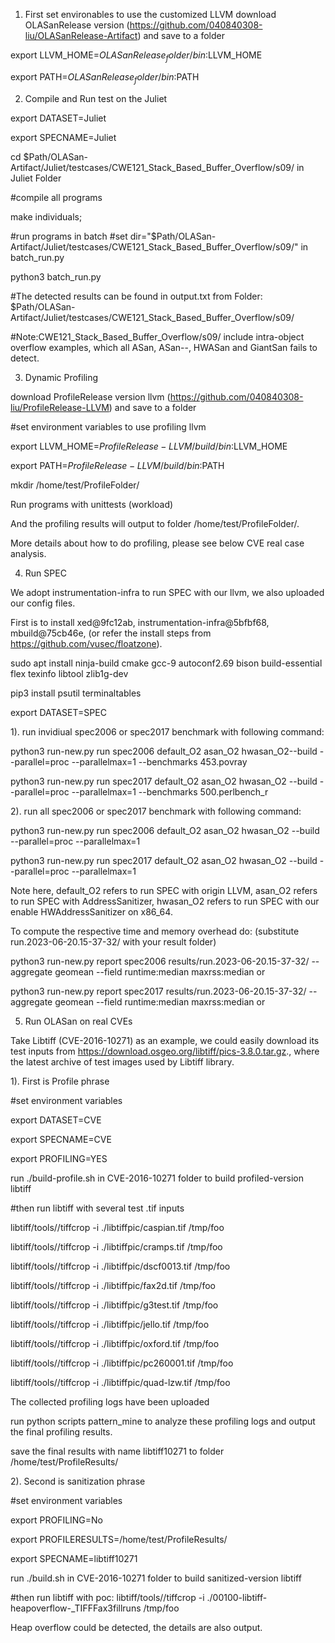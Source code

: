 1. First set environables to use the customized LLVM
download OLASanRelease version (https://github.com/040840308-liu/OLASanRelease-Artifact) and save to a folder

export LLVM_HOME=$OLASanRelease_folder/bin:$LLVM_HOME

export PATH=$OLASanRelease_folder/bin:$PATH

2. Compile and Run test on the Juliet

export DATASET=Juliet

export SPECNAME=Juliet

cd $Path/OLASan-Artifact/Juliet/testcases/CWE121_Stack_Based_Buffer_Overflow/s09/ in Juliet Folder

#compile all programs

make individuals;

#run programs in batch
#set dir="$Path/OLASan-Artifact/Juliet/testcases/CWE121_Stack_Based_Buffer_Overflow/s09/" in batch_run.py

python3 batch_run.py

#The detected results can be found in output.txt from Folder: $Path/OLASan-Artifact/Juliet/testcases/CWE121_Stack_Based_Buffer_Overflow/s09/

#Note:CWE121_Stack_Based_Buffer_Overflow/s09/ include intra-object overflow examples, which all ASan, ASan--, HWASan and GiantSan fails to detect.


3. Dynamic Profiling

download ProfileRelease version llvm (https://github.com/040840308-liu/ProfileRelease-LLVM) and save to a folder

#set environment variables to use profiling llvm

export LLVM_HOME=$ProfileRelease-LLVM/build/bin:$LLVM_HOME

export PATH=$ProfileRelease-LLVM/build/bin:$PATH

mkdir /home/test/ProfileFolder/

Run programs with unittests (workload)

And the profiling results will output to folder /home/test/ProfileFolder/.

More details about how to do profiling, please see below CVE real case analysis.

4. Run SPEC

We adopt instrumentation-infra to run SPEC with our llvm, we also uploaded our config files.

First is to install xed@9fc12ab, instrumentation-infra@5bfbf68, mbuild@75cb46e, (or refer the install steps from https://github.com/vusec/floatzone).

sudo apt install ninja-build cmake gcc-9 autoconf2.69 bison build-essential flex texinfo libtool zlib1g-dev

pip3 install psutil terminaltables

export DATASET=SPEC

1). run invidiual spec2006 or spec2017 benchmark with following command:

python3 run-new.py run spec2006 default_O2 asan_O2 hwasan_O2--build --parallel=proc --parallelmax=1 --benchmarks 453.povray

python3 run-new.py run spec2017 default_O2 asan_O2 hwasan_O2 --build --parallel=proc --parallelmax=1 --benchmarks 500.perlbench_r

2). run all spec2006 or spec2017 benchmark with following command:

python3 run-new.py run spec2006 default_O2 asan_O2 hwasan_O2 --build --parallel=proc --parallelmax=1

python3 run-new.py run spec2017 default_O2 asan_O2 hwasan_O2 --build --parallel=proc --parallelmax=1

Note here, default_O2 refers to run SPEC with origin LLVM, asan_O2 refers to run SPEC with AddressSanitizer, hwasan_O2 refers to run SPEC with our enable HWAddressSanitizer on x86_64.

To compute the respective time and memory overhead do: (substitute run.2023-06-20.15-37-32/ with your result folder)

python3 run-new.py report spec2006 results/run.2023-06-20.15-37-32/ --aggregate geomean --field runtime:median maxrss:median or

python3 run-new.py report spec2017 results/run.2023-06-20.15-37-32/ --aggregate geomean --field runtime:median maxrss:median or


5. Run OLASan on real CVEs

Take Libtiff (CVE-2016-10271) as an example, we could easily download its test inputs from https://download.osgeo.org/libtiff/pics-3.8.0.tar.gz., where the latest archive of test images used by Libtiff library. 

1). First is Profile phrase

#set environment variables

export DATASET=CVE

export SPECNAME=CVE

export PROFILING=YES

run ./build-profile.sh in CVE-2016-10271 folder to build profiled-version libtiff

#then run libtiff with several test .tif inputs

libtiff/tools//tiffcrop -i ./libtiffpic/caspian.tif /tmp/foo

libtiff/tools//tiffcrop -i ./libtiffpic/cramps.tif /tmp/foo

libtiff/tools//tiffcrop -i ./libtiffpic/dscf0013.tif /tmp/foo

libtiff/tools//tiffcrop -i ./libtiffpic/fax2d.tif /tmp/foo

libtiff/tools//tiffcrop -i ./libtiffpic/g3test.tif /tmp/foo

libtiff/tools//tiffcrop -i ./libtiffpic/jello.tif /tmp/foo

libtiff/tools//tiffcrop -i ./libtiffpic/oxford.tif /tmp/foo

libtiff/tools//tiffcrop -i ./libtiffpic/pc260001.tif /tmp/foo

libtiff/tools//tiffcrop -i ./libtiffpic/quad-lzw.tif /tmp/foo

The collected profiling logs have been uploaded

run python scripts pattern_mine to analyze these profiling logs and output the final profiling results.

save the final results with name libtiff10271 to folder /home/test/ProfileResults/

2). Second is sanitization phrase

#set environment variables

export PROFILING=No

export PROFILERESULTS=/home/test/ProfileResults/

export SPECNAME=libtiff10271

run ./build.sh in CVE-2016-10271 folder to build sanitized-version libtiff

#then run libtiff with poc: libtiff/tools//tiffcrop -i ./00100-libtiff-heapoverflow-_TIFFFax3fillruns /tmp/foo

Heap overflow could be detected, the details are also output.
